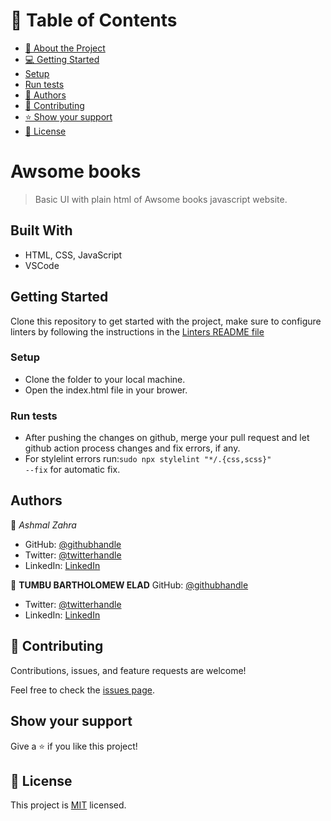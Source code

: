 <!-- TABLE OF CONTENTS -->

# 📗 Table of Contents

- [📖 About the Project](#about-project)
- [💻 Getting Started](#getting-started)
- [Setup](#setup)
- [Run tests](#run-tests)
- [👥 Authors](#authors)
- [🤝 Contributing](#contributing)
- [⭐️ Show your support](#support)
- [📝 License](#license)

# Awsome books

> Basic UI with plain html of Awsome books javascript website. 


## Built With

- HTML, CSS, JavaScript
- VSCode

## Getting Started

Clone this repository to get started with the project, make sure to configure linters by following the instructions in the [Linters README file](https://github.com/microverseinc/linters-config/blob/master/README.md)


### Setup
- Clone the folder to your local machine.
- Open the index.html file in your brower.


### Run tests
- After pushing the changes on github, merge your pull request and let github action process changes and fix errors, if any.
- For stylelint errors run:<code>sudo npx stylelint "*/.{css,scss}" --fix</code> for automatic fix.


## Authors

👤 *Ashmal Zahra*

- GitHub: [@githubhandle](https://github.com/ashmalzahra)
- Twitter: [@twitterhandle](https://twitter.com/AshmalZahraa)
- LinkedIn: [LinkedIn](https://www.linkedin.com/in/ashmal-zahra-35bb09242/)


👤 **TUMBU BARTHOLOMEW ELAD**
GitHub: [@githubhandle](https://github.com/elad237)
- Twitter: [@twitterhandle](https://twitter.com/Elad59380989)
- LinkedIn: [LinkedIn](https://www.linkedin.com/in/tumbu-elad-896ab2183/)


## 🤝 Contributing

Contributions, issues, and feature requests are welcome!

Feel free to check the [issues page](https://github.com/ashmalzahra/Awesome-books/issues).

## Show your support

Give a ⭐️ if you like this project!


## 📝 License
This project is [MIT](https://github.com/microverseinc/readme-template/blob/master/MIT.md) licensed.
